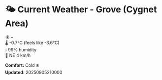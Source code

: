 # 🌤️ Current Weather - Grove (Cygnet Area)

☀️ **-**  
🌡️ -0.7°C (feels like -3.6°C)  
💧 99% humidity  
💨 NE 4 km/h  

**Comfort:** Cold ❄️  
**Updated:** 20250905210000
